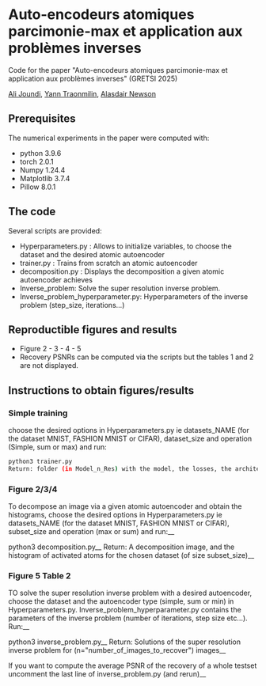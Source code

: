 # Auto-encodeurs atomiques parcimonie-max et application aux problèmes inverses

Code for the paper "Auto-encodeurs atomiques parcimonie-max et application aux problèmes inverses" (GRETSI 2025)


[Ali Joundi](ali.joundi@u-bordeaux.fr), [Yann Traonmilin](https://yanntraonmilin.perso.math.cnrs.fr/), [Alasdair Newson](https://sites.google.com/site/alasdairnewson/home)



## Prerequisites
The numerical experiments in the paper were computed with:
- python 3.9.6
- torch 2.0.1
- Numpy 1.24.4
- Matplotlib 3.7.4
- Pillow 8.0.1




## The code
Several scripts are provided:
- Hyperparameters.py : Allows to initialize variables, to choose the dataset and the desired atomic autoencoder
- trainer.py : Trains from scratch an atomic autoencoder
- decomposition.py : Displays the decomposition a given atomic autoencoder achieves
- Inverse_problem: Solve the super resolution inverse problem.
- Inverse_problem_hyperparameter.py: Hyperparameters of the inverse problem (step_size, iterations...)


## Reproductible figures and results
- Figure 2 - 3 - 4 - 5
- Recovery PSNRs can be computed via the scripts but the tables 1 and 2 are not displayed.

## Instructions to obtain figures/results

### Simple training
choose the desired options in Hyperparameters.py ie datasets_NAME (for the dataset MNIST, FASHION MNIST or CIFAR), dataset_size and operation (Simple, sum or max) and run:

```bash
python3 trainer.py
Return: folder (in Model_n_Res) with the model, the losses, the architecture and reconstruction figure.
```


### Figure 2/3/4
To decompose an image via a given atomic autoencoder and obtain the histograms, choose the desired options in Hyperparameters.py 
ie datasets_NAME (for the dataset MNIST, FASHION MNIST or CIFAR), subset_size and operation (max or sum) and run:__

python3 decomposition.py__
Return: A decomposition image, and the histogram of activated atoms for the chosen dataset (of size subset_size)__


### Figure 5 Table 2
TO solve the super resolution inverse problem with a desired autoencoder, choose the dataset and the autoencoder type (simple, sum or min) in Hyperparameters.py. Inverse_problem_hyperparameter.py contains the parameters of the inverse problem (number of iterations, step size etc...). Run:__

python3 inverse_problem.py__
Return: Solutions of the super resolution inverse problem for (n="number_of_images_to_recover") images__

If you want to compute the average PSNR of the recovery of a whole testset uncomment the last line of inverse_problem.py (and rerun)__




